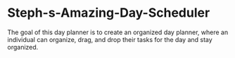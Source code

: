 # Steph-s-Amazing-Day-Scheduler

The goal of this day planner is to create an organized day planner, where an individual can organize, drag, and drop their tasks for the day and stay organized.